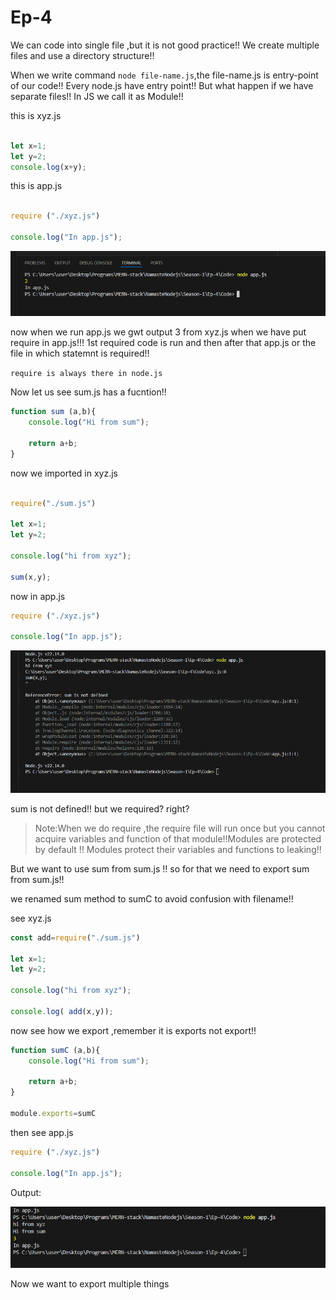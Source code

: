 # Ep-4

We can code into single file ,but it is not good practice!! We create multiple files and use a directory structure!!

When we write command `node file-name.js`,the file-name.js is entry-point of our code!! Every node.js have entry point!! But what happen if we have separate files!! In JS we call it as Module!!


this is xyz.js
```js

let x=1;
let y=2;
console.log(x+y);

```
this is app.js

```js

require ("./xyz.js")

console.log("In app.js");
```

![alt text](image.png)

now when we run app.js we gwt output 3 from xyz.js when we have put require in app.js!!! 1st required code is run and then after that app.js or the file in which statemnt is required!!


`require is always there in node.js`

Now let us see 
sum.js has a fucntion!!
```js
function sum (a,b){
    console.log("Hi from sum");
    
    return a+b;
}
```

now we imported in xyz.js

```js

require("./sum.js")

let x=1;
let y=2;

console.log("hi from xyz");

sum(x,y);
```
now in app.js

```js
require ("./xyz.js")

console.log("In app.js");
```

![alt text](image-1.png)

sum is not defined!! but we required? right?

>Note:When we do require ,the require file will run once but you cannot acquire variables and function of that module!!Modules are protected by default !! Modules protect their variables and functions to leaking!!

But  we want to use sum from sum.js !! so for that we need to export sum from sum.js!!

we renamed sum method to sumC to avoid confusion with filename!!

see xyz.js
```js
const add=require("./sum.js")

let x=1;
let y=2;

console.log("hi from xyz");

console.log( add(x,y));
```

now see how we export ,remember it is exports not export!!

```js
function sumC (a,b){
    console.log("Hi from sum");
    
    return a+b;
}

module.exports=sumC
```

then see app.js

```js
require ("./xyz.js")

console.log("In app.js");
```
Output:

![alt text](image-2.png)

Now we want to export multiple things